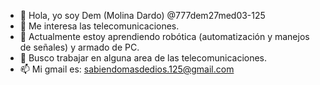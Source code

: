 - 👋 Hola, yo soy Dem (Molina Dardo) @777dem27med03-125
- 👀 Me interesa las telecomunicaciones. 
- 🌱 Actualmente estoy aprendiendo robótica (automatización y manejos de señales) y armado de PC.
- 💞️ Busco trabajar en alguna area de las telecomunicaciones.
- 📫 Mi gmail es: sabiendomasdedios.125@gmail.com

<!---
777dem27med03-125/777dem27med03-125 is a ✨ special ✨ repository because its `README.md` (this file) appears on your GitHub profile.
You can click the Preview link to take a look at your changes.
--->
